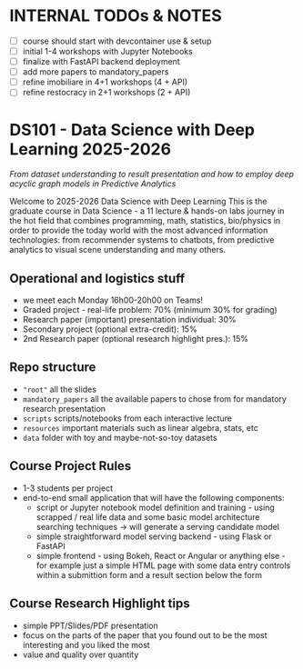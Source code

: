 # INTERNAL TODOs & NOTES

 - [ ] course should start with devcontainer use & setup
 - [ ] initial 1-4 workshops with Jupyter Notebooks
 - [ ] finalize with FastAPI backend deployment
 - [ ] add more papers to mandatory_papers
 - [ ] refine imobiliare in 4+1 workshops (4 + API)
 - [ ] refine restocracy in 2+1 workshops (2 + API)

# DS101 - Data Science with Deep Learning 2025-2026
_From dataset understanding to result presentation and how to employ deep acyclic graph models in Predictive Analytics_

Welcome to 2025-2026 Data Science with Deep Learning
This is the graduate course in Data Science - a 11 lecture & hands-on labs journey in the hot field that combines programming, math, statistics, bio/physics in order to provide the today world with the most advanced information technologies: from recommender systems to chatbots, from predictive analytics to visual scene understanding and many others.



## Operational and logistics stuff
 - we meet each Monday 16h00-20h00 on Teams!
 - Graded project - real-life problem: 70% (minimum 30% for grading)
 - Research paper (important) presentation individual: 30%
 - Secondary project (optional extra-credit): 15%
 - 2nd Research paper (optional research highlight pres.): 15%

## Repo structure
 - `"root"` all the slides
 - `mandatory_papers` all the available papers to chose from for mandatory research presentation
 - `scripts` scripts/notebooks from each interactive lecture 
 - `resources` important materials such as linear algebra, stats, etc
 - `data` folder with toy and maybe-not-so-toy datasets

 ## Course Project Rules
  - 1-3 students per project
  - end-to-end small application that will have the following components:
    - script or Jupyter notebook model definition and training - using scrapped / real life data and some basic model architecture searching techniques -> will generate a serving candidate model
    - simple straightforward model serving backend - using Flask or FastAPI
    - simple frontend - using Bokeh, React or Angular or anything else - for example just a simple HTML page with some data entry controls within a submittion form and a result section below the form

## Course Research Highlight tips
 - simple PPT/Slides/PDF presentation
 - focus on the parts of the paper that you found out to be the most interesting and you liked the most
 - value and quality over quantity
 
 
 